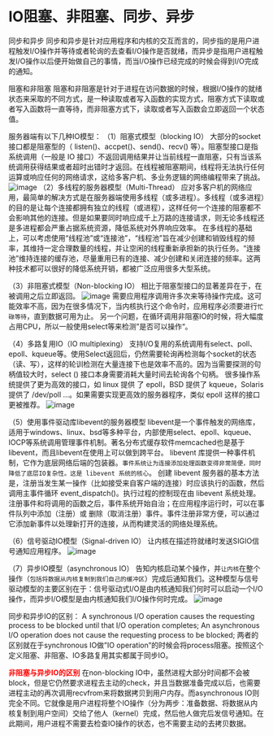 # IO阻塞、非阻塞、同步、异步

同步和异步
同步和异步是针对应用程序和内核的交互而言的，同步指的是用户进程触发I/O操作并等待或者轮询的去查看I/O操作是否就绪，而异步是指用户进程触发I/O操作以后便开始做自己的事情，而当I/O操作已经完成的时候会得到I/O完成的通知。

阻塞和非阻塞
阻塞和非阻塞是针对于进程在访问数据的时候，根据I/O操作的就绪状态来采取的不同方式，是一种读取或者写入函数的实现方式，阻塞方式下读取或者写入函数将一直等待，而非阻塞方式下，读取或者写入函数会立即返回一个状态值。

服务器端有以下几种IO模型：
（1）阻塞式模型（blocking IO）
大部分的socket接口都是阻塞型的（ listen()、accpet()、send()、recv() 等）。阻塞型接口是指系统调用（一般是 IO 接口）不返回调用结果并让当前线程一直阻塞，只有当该系统调用获得结果或者超时出错时才返回。在线程被阻塞期间，线程将无法执行任何运算或响应任何的网络请求，这给多客户机、多业务逻辑的网络编程带来了挑战。
![image](https://github.com/woojean/woojean.github.io/blob/master/images/basic_9.png)
（2）多线程的服务器模型（Multi-Thread）
应对多客户机的网络应用，最简单的解决方式是在服务器端使用多线程（或多进程）。多线程（或多进程）的目的是让每个连接都拥有独立的线程（或进程），这样任何一个连接的阻塞都不会影响其他的连接。但是如果要同时响应成千上万路的连接请求，则无论多线程还是多进程都会严重占据系统资源，降低系统对外界响应效率。
在多线程的基础上，可以考虑使用“线程池”或“连接池”，“线程池”旨在减少创建和销毁线程的频率，其维持一定合理数量的线程，并让空闲的线程重新承担新的执行任务。“连接池”维持连接的缓存池，尽量重用已有的连接、减少创建和关闭连接的频率。这两种技术都可以很好的降低系统开销，都被广泛应用很多大型系统。

（3）非阻塞式模型（Non-blocking IO）
相比于阻塞型接口的显著差异在于，在被调用之后立即返回。
![image](https://github.com/woojean/woojean.github.io/blob/master/images/basic_10.png)
需要应用程序调用许多次来等待操作完成。这可能效率不高，因为在很多情况下，当内核执行这个命令时，应用程序必须要进行`忙碌等待`，直到数据可用为止。
另一个问题，在循环调用非阻塞IO的时候，将大幅度占用CPU，所以一般使用select等来检测”是否可以操作“。

（4）多路复用IO（IO multiplexing）
支持I/O复用的系统调用有select、poll、epoll、kqueue等。使用Select返回后，仍然需要轮询再检测每个socket的状态（读、写），这样的轮训检测在大量连接下也是效率不高的。因为当需要探测的句柄值较大时，select () 接口本身需要消耗大量时间去轮询各个句柄。
很多操作系统提供了更为高效的接口，如 linux 提供 了 epoll，BSD 提供了 kqueue，Solaris 提供了 /dev/poll …。如果需要实现更高效的服务器程序，类似 epoll 这样的接口更被推荐。
![image](https://github.com/woojean/woojean.github.io/blob/master/images/basic_11.png)

（5）使用事件驱动库libevent的服务器模型
libevent是一个事件触发的网络库，适用于windows、linux、bsd等多种平台，内部使用select、epoll、kqueue、IOCP等系统调用管理事件机制。著名分布式缓存软件memcached也是基于libevent，而且libevent在使用上可以做到跨平台。
libevent 库提供一种事件机制，它作为底层网络后端的包装器。`事件系统让为连接添加处理函数变得非常简便，同时降低了底层IO复杂性。这是 libevent 系统的核心`。
创建 libevent 服务器的基本方法是，注册当发生某一操作（比如接受来自客户端的连接）时应该执行的函数，然后调用主事件循环 event_dispatch()。执行过程的控制现在由 libevent 系统处理。注册事件和将调用的函数之后，事件系统开始自治；在应用程序运行时，可以在事件队列中添加（注册）或 删除（取消注册）事件。事件注册非常方便，可以通过它添加新事件以处理新打开的连接，从而构建灵活的网络处理系统。

（6）信号驱动IO模型（Signal-driven IO）
让内核在描述符就绪时发送SIGIO信号通知应用程序。
![image](https://github.com/woojean/woojean.github.io/blob/master/images/basic_12.png)

（7）异步IO模型（asynchronous IO）
告知内核启动某个操作，并`让内核`在整个操作（`包括将数据从内核复制到我们自己的缓冲区`）完成后通知我们。这种模型与信号驱动模型的主要区别在于：信号驱动式I/O是由内核通知我们何时可以启动一个I/O操作，而异步I/O模型是由内核通知我们I/O操作何时完成。
![image](https://github.com/woojean/woojean.github.io/blob/master/images/basic_13.png)

同步和异步IO的区别：
A synchronous I/O operation causes the requesting process to be blocked until that I/O operation completes;
An asynchronous I/O operation does not cause the requesting process to be blocked; 
两者的区别就在于synchronous IO做”IO operation”的时候会将process阻塞。按照这个定义阻塞、非阻塞、IO多路复用其实都属于同步IO。

**<font color='red'>非阻塞与异步IO的区别</font>**
在non-blocking IO中，虽然进程大部分时间都不会被block，但是它仍然要求进程去主动的check，并且当数据准备完成以后，也需要进程主动的再次调用recvfrom来将数据拷贝到用户内存。而asynchronous IO则完全不同。它就像是用户进程将整个IO操作（分为两步：准备数据、将数据从内核复制到用户空间）交给了他人（kernel）完成，然后他人做完后发信号通知。在此期间，用户进程不需要去检查IO操作的状态，也不需要主动的去拷贝数据。